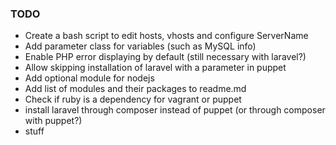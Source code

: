 ### TODO

- Create a bash script to edit hosts, vhosts and configure ServerName
- Add parameter class for variables (such as MySQL info)
- Enable PHP error displaying by default (still necessary with laravel?)
- Allow skipping installation of laravel with a parameter in puppet
- Add optional module for nodejs
- Add list of modules and their packages to readme.md
- Check if ruby is a dependency for vagrant or puppet
- install laravel through composer instead of puppet (or through composer with puppet?)
- stuff